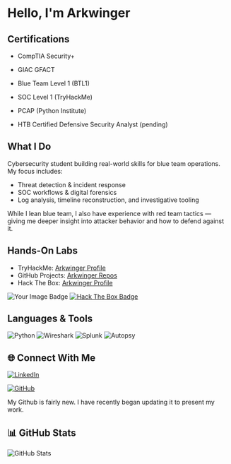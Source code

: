 #  Hello, I'm Arkwinger

##  Certifications
- CompTIA Security+
- GIAC GFACT
- Blue Team Level 1 (BTL1)
- SOC Level 1 (TryHackMe)
- PCAP (Python Institute)


- HTB Certified Defensive Security Analyst (pending)

 ## What I Do
Cybersecurity student building real-world skills for blue team operations. My focus includes:
- Threat detection & incident response
- SOC workflows & digital forensics
- Log analysis, timeline reconstruction, and investigative tooling

While I lean blue team, I also have experience with red team tactics — giving me deeper insight into attacker behavior and how to defend against it.

##  Hands-On Labs
- TryHackMe: [Arkwinger Profile](https://tryhackme.com/p/Arkwinger)
- GitHub Projects: [Arkwinger Repos](https://github.com/Arkwinger)
- Hack The Box: [Arkwinger Profile](https://www.hackthebox.com/user/1384949)
  
 <img src="https://tryhackme-badges.s3.amazonaws.com/Arkwinger.png" alt="Your Image Badge" /> [![Hack The Box Badge](https://www.hackthebox.com/badge/image/1384949)](https://www.hackthebox.com/achievement/badge/1384949/214)




##  Languages & Tools
![Python](https://img.shields.io/badge/Python-3776AB?style=for-the-badge&logo=python&logoColor=white)
![Wireshark](https://img.shields.io/badge/Wireshark-1679A7?style=for-the-badge&logo=wireshark&logoColor=white)
![Splunk](https://img.shields.io/badge/Splunk-000000?style=for-the-badge&logo=splunk&logoColor=white)
![Autopsy](https://img.shields.io/badge/Autopsy-FF6F00?style=for-the-badge)

## 🌐 Connect With Me
[![LinkedIn](https://img.shields.io/badge/LinkedIn-blue?style=for-the-badge&logo=linkedin&logoColor=white)](https://www.linkedin.com/in/dominic-d-acri-32b223a8/)

[![GitHub](https://img.shields.io/badge/GitHub-181717?style=for-the-badge&logo=github&logoColor=white)](https://github.com/Arkwinger)

My Github is fairly new. I have recently began updating it to present my work.
## 📊 GitHub Stats
![GitHub Stats](https://github-readme-stats.vercel.app/api?username=Arkwinger&show_icons=true&theme=radical)
